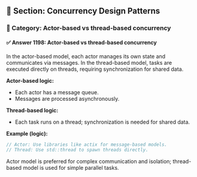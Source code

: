 ## 📘 Section: Concurrency Design Patterns  
### 🔹 Category: Actor-based vs thread-based concurrency  
#### ✅ Answer 1198: Actor-based vs thread-based concurrency

In the actor-based model, each actor manages its own state and communicates via messages. In the thread-based model, tasks are executed directly on threads, requiring synchronization for shared data.

**Actor-based logic:**
- Each actor has a message queue.
- Messages are processed asynchronously.

**Thread-based logic:**
- Each task runs on a thread; synchronization is needed for shared data.

**Example (logic):**
```rust
// Actor: Use libraries like actix for message-based models.
// Thread: Use std::thread to spawn threads directly.
```

Actor model is preferred for complex communication and isolation; thread-based model is used for simple parallel tasks.
